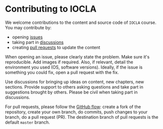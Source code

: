 # Contributing to IOCLA

We welcome contributions to the content and source code of `IOCLA` course.
You may contribute by:

* opening [issues](https://github.com/systems-cs-pub-ro/iocla/issues)
* taking part in [discussions](https://github.com/systems-cs-pub-ro/iocla/discussions)
* creating [pull requests](https://github.com/systems-cs-pub-ro/iocla/pulls) to update the content

When opening an issue, please clearly state the problem.
Make sure it's reproducible.
Add images if required.
Also, if relevant, detail the environment you used (OS, software versions).
Ideally, if the issue is something you could fix, open a pull request with the fix.

Use discussions for bringing up ideas on content, new chapters, new sections.
Provide support to others asking questions and take part in suggestions brought by others.
Please be civil when taking part in discussions.

For pull requests, please follow the [GitHub flow](https://docs.github.com/en/github/collaborating-with-pull-requests/proposing-changes-to-your-work-with-pull-requests/creating-a-pull-request-from-a-fork): create a fork of the repository, create your own branch, do commits, push changes to your branch, do a pull request (PR).
The destination branch of pull requests is the default `master` branch.

